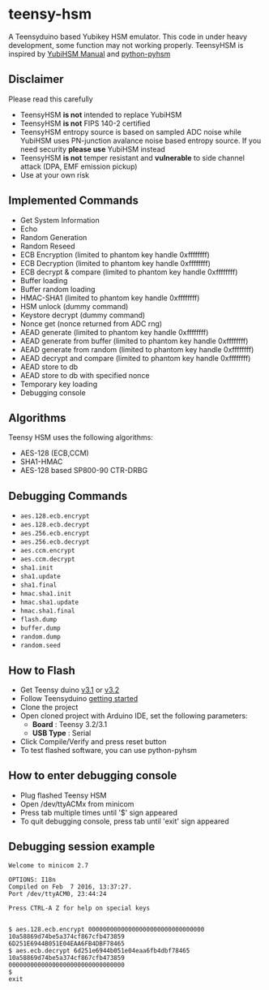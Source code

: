 # teensy-hsm
A Teensyduino based Yubikey HSM emulator. This code in under heavy development, some function may not working properly. TeensyHSM is inspired by [YubiHSM Manual](https://www.yubico.com/wp-content/uploads/2015/04/YubiHSM-Manual_1_5_0.pdf) and [python-pyhsm](https://github.com/Yubico/python-pyhsm)

## Disclaimer
Please read this carefully
- TeensyHSM **is not** intended to replace YubiHSM
- TeensyHSM **is not** FIPS 140-2 certified
- TeensyHSM entropy source is based on sampled ADC noise  while YubiHSM uses PN-junction avalance noise based entropy source. If you need security **please use** YubiHSM instead
- TeensyHSM **is not** temper resistant and **vulnerable** to side channel attack (DPA, EMF emission pickup)
- Use at your own risk

## Implemented Commands
- Get System Information
- Echo
- Random Generation
- Random Reseed
- ECB Encryption (limited to phantom key handle 0xffffffff)
- ECB Decryption (limited to phantom key handle 0xffffffff)
- ECB decrypt & compare (limited to phantom key handle 0xffffffff)
- Buffer loading
- Buffer random loading
- HMAC-SHA1 (limited to phantom key handle 0xffffffff)
- HSM unlock (dummy command)
- Keystore decrypt (dummy command)
- Nonce get (nonce returned from ADC rng)
- AEAD generate (limited to phantom key handle 0xffffffff)
- AEAD generate from buffer (limited to phantom key handle 0xffffffff)
- AEAD generate from random (limited to phantom key handle 0xffffffff)
- AEAD decrypt and compare (limited to phantom key handle 0xffffffff)
- AEAD store to db
- AEAD store to db with specified nonce
- Temporary key loading
- Debugging console

## Algorithms
Teensy HSM uses the following algorithms:
- AES-128 (ECB,CCM)
- SHA1-HMAC
- AES-128 based SP800-90 CTR-DRBG

## Debugging Commands
- `aes.128.ecb.encrypt`
- `aes.128.ecb.decrypt`
- `aes.256.ecb.encrypt`
- `aes.256.ecb.decrypt`
- `aes.ccm.encrypt`
- `aes.ccm.decrypt`
- `sha1.init`
- `sha1.update`
- `sha1.final`
- `hmac.sha1.init`
- `hmac.sha1.update`
- `hmac.sha1.final`
- `flash.dump`
- `buffer.dump`
- `random.dump`
- `random.seed`

## How to Flash
- Get Teensy duino [v3.1](http://www.pjrc.com/store/teensy31.html) or [v3.2](http://www.pjrc.com/store/teensy32.html)
- Follow Teensyduino [getting started](http://www.pjrc.com/teensy/td_download.html)
- Clone the project
- Open cloned project with Arduino IDE, set the following parameters:
    - **Board** : Teensy 3.2/3.1
    - **USB Type** : Serial
- Click Compile/Verify and press reset button
- To test flashed software, you can use python-pyhsm 

## How to enter debugging console
- Plug flashed Teensy HSM
- Open /dev/ttyACMx from minicom
- Press tab multiple times until '$' sign appeared
- To quit debugging console, press tab until 'exit' sign appeared

## Debugging session example

```
Welcome to minicom 2.7

OPTIONS: I18n 
Compiled on Feb  7 2016, 13:37:27.
Port /dev/ttyACM0, 23:44:24

Press CTRL-A Z for help on special keys


$ aes.128.ecb.encrypt 00000000000000000000000000000000 10a58869d74be5a374cf867cfb473859
6D251E6944B051E04EAA6FB4DBF78465
$ aes.ecb.decrypt 6d251e6944b051e04eaa6fb4dbf78465 10a58869d74be5a374cf867cfb473859
00000000000000000000000000000000
$ 
exit
```
